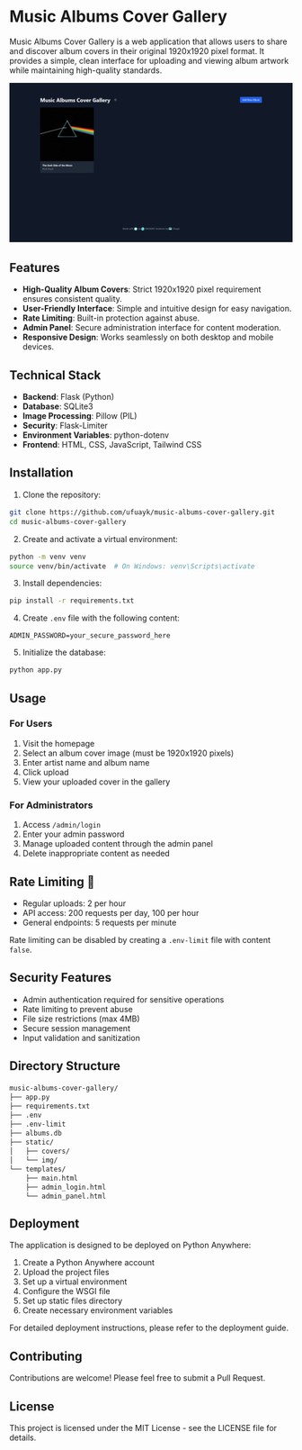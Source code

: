 # Music Albums Cover Gallery

Music Albums Cover Gallery is a web application that allows users to share and discover album covers in their original 1920x1920 pixel format. It provides a simple, clean interface for uploading and viewing album artwork while maintaining high-quality standards.

![Screenshot](https://raw.githubusercontent.com/ufuayk/music-albums-cover-gallery/main/screenshot.png)

## Features

- **High-Quality Album Covers**: Strict 1920x1920 pixel requirement ensures consistent quality.
- **User-Friendly Interface**: Simple and intuitive design for easy navigation.
- **Rate Limiting**: Built-in protection against abuse.
- **Admin Panel**: Secure administration interface for content moderation.
- **Responsive Design**: Works seamlessly on both desktop and mobile devices.

## Technical Stack

- **Backend**: Flask (Python)
- **Database**: SQLite3
- **Image Processing**: Pillow (PIL)
- **Security**: Flask-Limiter
- **Environment Variables**: python-dotenv
- **Frontend**: HTML, CSS, JavaScript, Tailwind CSS

## Installation

1. Clone the repository:
```bash
git clone https://github.com/ufuayk/music-albums-cover-gallery.git
cd music-albums-cover-gallery
```

2. Create and activate a virtual environment:
```bash
python -m venv venv
source venv/bin/activate  # On Windows: venv\Scripts\activate
```

3. Install dependencies:
```bash
pip install -r requirements.txt
```

4. Create `.env` file with the following content:
```
ADMIN_PASSWORD=your_secure_password_here
```

5. Initialize the database:
```bash
python app.py
```

## Usage

### For Users
1. Visit the homepage
2. Select an album cover image (must be 1920x1920 pixels)
3. Enter artist name and album name
4. Click upload
5. View your uploaded cover in the gallery

### For Administrators
1. Access `/admin/login`
2. Enter your admin password
3. Manage uploaded content through the admin panel
4. Delete inappropriate content as needed

## Rate Limiting 🚦

- Regular uploads: 2 per hour
- API access: 200 requests per day, 100 per hour
- General endpoints: 5 requests per minute

Rate limiting can be disabled by creating a `.env-limit` file with content `false`.

## Security Features

- Admin authentication required for sensitive operations
- Rate limiting to prevent abuse
- File size restrictions (max 4MB)
- Secure session management
- Input validation and sanitization

## Directory Structure

```
music-albums-cover-gallery/
├── app.py              
├── requirements.txt   
├── .env               
├── .env-limit         
├── albums.db          
├── static/
│   ├── covers/        
│   └── img/           
└── templates/
    ├── main.html      
    ├── admin_login.html
    └── admin_panel.html
```

## Deployment

The application is designed to be deployed on Python Anywhere:

1. Create a Python Anywhere account
2. Upload the project files
3. Set up a virtual environment
4. Configure the WSGI file
5. Set up static files directory
6. Create necessary environment variables

For detailed deployment instructions, please refer to the deployment guide.

## Contributing

Contributions are welcome! Please feel free to submit a Pull Request.

## License

This project is licensed under the MIT License - see the LICENSE file for details.
